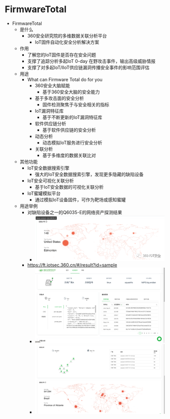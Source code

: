 # FirmwareTotal

* FirmwareTotal
  * 是什么
    * 360安全研究院的多维数据关联分析平台
      * IoT固件自动化安全分析解决方案
  * 作用
    * 了解您的IoT固件是否存在安全问题
    * 支撑了追踪分析多起IoT 0-day 在野攻击事件，输出高级威胁情报
    * 支撑了对多起IoT/IIoT供应链漏洞传播安全事件的影响范围评估
  * 用途
    * What can Firmware Total do for you
      * 360安全大脑赋能
        * 基于360安全大脑的安全能力
      * 基于多攻击面的安全分析
        * 固件检测聚焦于与安全相关的指标
      * IoT漏洞特征库
        * 基于不断更新的IoT漏洞特征库
      * 软件供应链分析
        * 基于软件供应链的安全分析
      * 动态分析
        * 动态模拟IoT服务进行安全分析
      * 关联分析
        * 基于多维度的数据关联比对
  * 其他功能
    * IoT安全数据搜索引擎
      * 强大的IoT安全数据搜索引擎，发现更多隐藏的缺陷设备
    * IoT安全可视化关联分析
      * 基于IoT安全数据的可视化关联分析
    * IoT蜜罐模拟平台
      * 通过模拟IoT设备固件，可作为靶场或感知蜜罐
  * 用途举例
    * 对缺陷设备之一的Q6035-E的网络资产探测结果
      * ![360_firmwaretotal_analysis](../assets/img/360_firmwaretotal_analysis.png)
    * https://ft.iotsec.360.cn/#/result?id=sample
      * ![ft_iotsec_sample_1](../assets/img/ft_iotsec_sample_1.png)
      * ![ft_iotsec_sample_2](../assets/img/ft_iotsec_sample_2.png)

